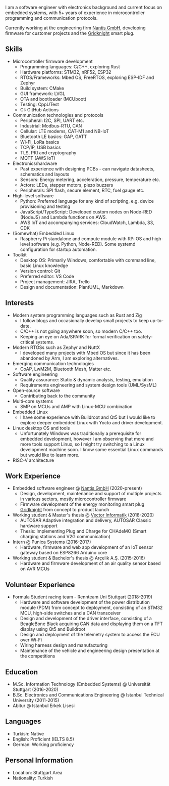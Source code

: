 I am a software engineer with electronics background and current focus on embedded systems, 
with 5+ years of experience in microcontroller programming and communication protocols. 

Currently working at the engineering firm [Nantis GmbH](https://www.nantis.de), developing firmware for customer projects and the [Gridknight](https://www.gridknight.com) smart plug.

## Skills

- Microcontroller firmware development
    - Programming languages: C/C++, exploring Rust
    - Hardware platforms: STM32, nRF52, ESP32
    - RTOS/Frameworks: Mbed OS, FreeRTOS, exploring ESP-IDF and Zephyr
    - Build system: CMake
    - GUI framework: LVGL
    - OTA and bootloader (MCUboot)
    - Testing: CppUTest
    - CI: GitHub Actions
- Communication technologies and protocols
    - Peripheral: I2C, SPI, UART etc.
    - Industrial: Modbus-RTU, CAN
    - Cellular: LTE modems, CAT-M1 and NB-IoT
    - Bluetooth LE basics: GAP, GATT
    - Wi-Fi, LoRa basics
    - TCP/IP, USB basics
    - TLS, PKI and cryptography
    - MQTT (AWS IoT)
- Electronics/hardware
    - Past experience with designing PCBs - can navigate datasheets, schematics and layouts
    - Sensors: Energy metering, acceleration, pressure, temperature etc.
    - Actors: LEDs, stepper motors, piezo buzzers
    - Peripherals: SPI flash, secure element, RTC, fuel gauge etc.
- High-level software
    - Python: Preferred language for any kind of scripting, e.g. device provisioning and testing
    - JavaScript/TypeScript: Developed custom nodes on Node-RED (NodeJS) and Lambda functions on AWS.
    - AWS IoT and accompanying services: CloudWatch, Lambda, S3, CDK
- (Somewhat) Embedded Linux
    - Raspberry Pi standalone and compute module with RPi OS and high-level software (e.g. Python, Node-RED). Some systemd configuration for startup automation.
- Toolkit
    - Desktop OS: Primarily Windows, comfortable with command line, basic Linux knowledge
    - Version control: Git
    - Preferred editor: VS Code
    - Project management: JIRA, Trello
    - Design and documentation: PlantUML, Markdown

## Interests

- Modern system programming languages such as Rust and Zig
    - I follow blogs and occasionally develop small projects to keep up-to-date.
    - C/C++ is not going anywhere soon, so modern C/C++ too. 
    - Keeping an eye on Ada/SPARK for formal verification on safety-critical systems.
- Modern RTOSs such as Zephyr and NuttX
    - I developed many projects with Mbed OS but since it has been abandoned by Arm, I am exploring alternatives.
- Emerging communication technologies
    - CoAP, LwM2M, Bluetooth Mesh, Matter etc.
- Software engineering
    - Quality assurance: Static & dynamic analysis, testing, emulation
    - Requirements engineering and system design tools (UML/SysML)
- Open-source software
    - Contributing back to the community
- Multi-core systems
    - SMP on MCUs and AMP with Linux-MCU combination
- Embedded Linux
    - I have some experience with Buildroot and Qt5 but I would like to explore deeper embedded Linux with Yocto and driver development.
- Linux desktop OS and tools
    - Unfortunately Windows was traditionally a prerequisite for embedded development, however I am observing that more and more tools support Linux, so I might try switching to a Linux development machine soon. I know some essential Linux commands but would like to learn more.
- RISC-V architecture

## Work Experience

- Embedded software engineer @ [Nantis GmbH](https://www.nantis.de) (2020-present)
    - Design, development, maintenance and support of multiple projects in various sectors, mostly microcontroller firmware
    - Firmware development of the energy monitoring smart plug [Gridknight](https://www.gridknight.com) from concept to product launch
- Working student & Master's thesis @ [Vector Informatik](https://www.vector.com) (2018-2020)
    - AUTOSAR Adaptive integration and delivery, AUTOSAR Classic hardware support
    - Thesis: Implementing Plug and Charge for CHAdeMO (Smart charging stations and V2G communication)
- Intern @ Punica Systems (2016-2017)
    - Hardware, firmware and web app development of an IoT sensor gateway based on ESP8266 Arduino core
- Working student & Bachelor's thesis @ Arçelik A.Ş. (2015-2016)
    - Hardware and firmware development of an air quality sensor based on AVR MCUs

## Volunteer Experience

- Formula Student racing team - Rennteam Uni Stuttgart (2018-2019)
    - Hardware and software development of the power distribution module (PDM) from concept to deployment, consisting of an STM32 MCU, high-side switches and a CAN transceiver
    - Design and development of the driver interface, consisting of a BeagleBone Black acquiring CAN data and displaying them on a TFT display using Qt5 and Buildroot
    - Design and deployment of the telemetry system to access the ECU over Wi-Fi
    - Wiring harness design and manufacturing
    - Maintenance of the vehicle and engineering design presentation at the competitions 

## Education

- M.Sc. Information Technology (Embedded Systems) @ Universität Stuttgart (2016-2020)
- B.Sc. Electronics and Communications Engineering @ Istanbul Technical University (2011-2015)
- Abitur @ Istanbul Erkek Lisesi

## Languages

- Turkish: Native
- English: Proficient (IELTS 8.5)
- German: Working proficiency

## Personal Information

- Location: Stuttgart Area
- Nationality: Turkish
